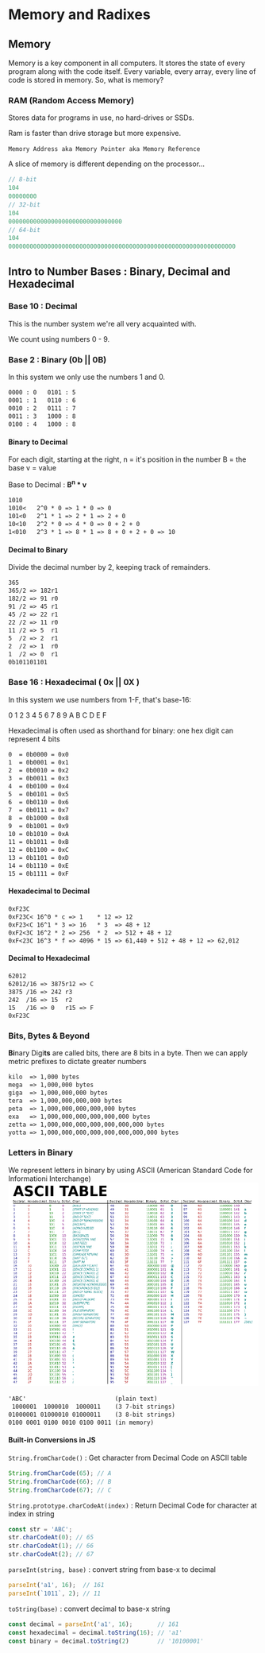 # Memory and Radixes
## Memory
Memory is a key component in all computers. It stores the state of every program along with the code itself. Every variable, every array, every line of code is stored in memory. So, what is memory?

### RAM (Random Access Memory)
Stores data for programs in use, no hard-drives or SSDs.

Ram is faster than drive storage but more expensive.

`Memory Address aka Memory Pointer aka Memory Reference`

A slice of memory is different depending on the processor...
```javascript
// 8-bit
104
00000000
// 32-bit
104
00000000000000000000000000000000
// 64-bit
104
0000000000000000000000000000000000000000000000000000000000000000
```
## Intro to Number Bases : Binary, Decimal and Hexadecimal
### Base 10 : Decimal
This is the number system we're all very acquainted with.

We count using numbers 0 - 9.
### Base 2 : Binary (0b || 0B)
In this system we only use the numbers 1 and 0.
```
0000 : 0   0101 : 5
0001 : 1   0110 : 6
0010 : 2   0111 : 7
0011 : 3   1000 : 8
0100 : 4   1000 : 8
```
#### Binary to Decimal
For each digit, starting at the right,
n = it's position in the number
B = the base
v = value

Base to Decimal : __B<sup>n</sup> * v__
```
1010
1010<   2^0 * 0 => 1 * 0 => 0
101<0   2^1 * 1 => 2 * 1 => 2 + 0
10<10   2^2 * 0 => 4 * 0 => 0 + 2 + 0
1<010   2^3 * 1 => 8 * 1 => 8 + 0 + 2 + 0 => 10
```
#### Decimal to Binary
Divide the decimal number by 2, keeping track of remainders.
```
365
365/2 => 182r1
182/2 => 91 r0
91 /2 => 45 r1
45 /2 => 22 r1
22 /2 => 11 r0
11 /2 => 5  r1
5  /2 => 2  r1
2  /2 => 1  r0
1  /2 => 0  r1
0b101101101
```
### Base 16 : Hexadecimal ( 0x || 0X )
In this system we use numbers from 1-F, that's base-16:

0 1 2 3 4 5 6 7 8 9 A B C D E F

Hexadecimal is often used as shorthand for binary: one hex digit can represent 4 bits
```
0  = 0b0000 = 0x0
1  = 0b0001 = 0x1
2  = 0b0010 = 0x2
3  = 0b0011 = 0x3
4  = 0b0100 = 0x4
5  = 0b0101 = 0x5
6  = 0b0110 = 0x6
7  = 0b0111 = 0x7
8  = 0b1000 = 0x8
9  = 0b1001 = 0x9
10 = 0b1010 = 0xA
11 = 0b1011 = 0xB
12 = 0b1100 = 0xC
13 = 0b1101 = 0xD
14 = 0b1110 = 0xE
15 = 0b1111 = 0xF
```
#### Hexadecimal to Decimal
```
0xF23C
0xF23C< 16^0 * c => 1    * 12 => 12
0xF23<C 16^1 * 3 => 16   * 3  => 48 + 12
0xF2<3C 16^2 * 2 => 256  * 2  => 512 + 48 + 12
0xF<23C 16^3 * f => 4096 * 15 => 61,440 + 512 + 48 + 12 => 62,012
```
#### Decimal to Hexadecimal
```
62012
62012/16 => 3875r12 => C
3875 /16 => 242 r3
242  /16 => 15  r2
15   /16 => 0   r15 => F
0xF23C
```

### Bits, Bytes & Beyond
**Bi**nary Digi**ts** are called bits, there are 8 bits in a byte.
Then we can apply metric prefixes to dictate greater numbers
```
kilo  => 1,000 bytes
mega  => 1,000,000 bytes
giga  => 1,000,000,000 bytes
tera  => 1,000,000,000,000 bytes
peta  => 1,000,000,000,000,000 bytes
exa   => 1,000,000,000,000,000,000 bytes
zetta => 1,000,000,000,000,000,000,000 bytes
yotta => 1,000,000,000,000,000,000,000,000 bytes
```
### Letters in Binary
We represent letters in binary by using ASCII (American Standard Code for Informationi Interchange)
![alt text](image.png)

```
'ABC'                         (plain text)
 1000001  1000010  1000011    (3 7-bit strings)
01000001 01000010 01000011    (3 8-bit strings)
0100 0001 0100 0010 0100 0011 (in memory)
```
#### Built-in Conversions in JS
`String.fromCharCode()` : Get character from Decimal Code on ASCII table
```javaScript
String.fromCharCode(65); // A
String.fromCharCode(66); // B
String.fromCharCode(67); // C
```
`String.prototype.charCodeAt(index)` : Return Decimal Code for character at index in string
```javaScript
const str = 'ABC';
str.charCodeAt(0); // 65
str.charCodeAt(1); // 66
str.charCodeAt(2); // 67
```
`parseInt(string, base)` : convert string from base-x to decimal
```javaScript
parseInt('a1', 16);  // 161
parseInt(`1011`, 2); // 11
```
`toString(base)` : convert decimal to base-x string
```javaScript
const decimal = parseInt('a1', 16);       // 161
const hexadecimal = decimal.toString(16); // 'a1'
const binary = decimal.toString(2)        // '10100001'
```